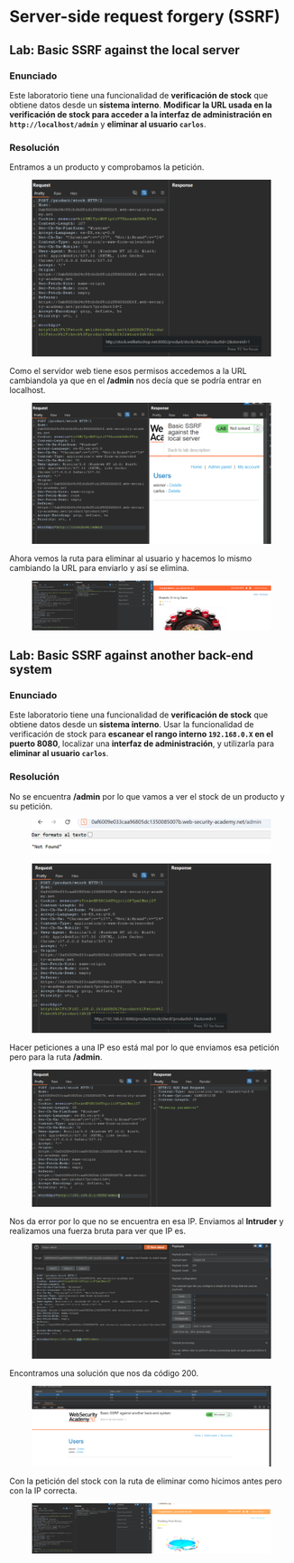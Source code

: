 # Server-side request forgery (SSRF)

## Lab: Basic SSRF against the local server

### Enunciado

Este laboratorio tiene una funcionalidad de **verificación de stock** que obtiene datos desde un **sistema interno**. **Modificar la URL usada en la verificación de stock para acceder a la interfaz de administración en `http://localhost/admin`** y **eliminar al usuario `carlos`**.

### Resolución

Entramos a un producto y comprobamos la petición.

<figure><img src="../../.gitbook/assets/image (1400).png" alt=""><figcaption></figcaption></figure>

Como el servidor web tiene esos permisos accedemos a la URL cambiandola ya que en el **/admin** nos decía que se podría entrar en localhost.

<figure><img src="../../.gitbook/assets/image (1401).png" alt=""><figcaption></figcaption></figure>

Ahora vemos la ruta para eliminar al usuario y hacemos lo mismo cambiando la URL para enviarlo y así se elimina.

<figure><img src="../../.gitbook/assets/image (1402).png" alt=""><figcaption></figcaption></figure>

## Lab: Basic SSRF against another back-end system

### Enunciado

Este laboratorio tiene una funcionalidad de **verificación de stock** que obtiene datos desde un **sistema interno**. Usar la funcionalidad de verificación de stock para **escanear el rango interno `192.168.0.X` en el puerto 8080**, localizar una **interfaz de administración**, y utilizarla para **eliminar al usuario `carlos`**.

### Resolución

No se encuentra **/admin** por lo que vamos a ver el stock de un producto y su petición.

<figure><img src="../../.gitbook/assets/image (1403).png" alt=""><figcaption></figcaption></figure>

<figure><img src="../../.gitbook/assets/image (1404).png" alt=""><figcaption></figcaption></figure>

Hacer peticiones a una IP eso está mal por lo que enviamos esa petición pero para la ruta **/admin**.

<figure><img src="../../.gitbook/assets/image (1405).png" alt=""><figcaption></figcaption></figure>

Nos da error por lo que no se encuentra en esa IP. Enviamos al **Intruder** y realizamos una fuerza bruta para ver que IP es.

<figure><img src="../../.gitbook/assets/image (1406).png" alt=""><figcaption></figcaption></figure>

Encontramos una solución que nos da código 200.

<figure><img src="../../.gitbook/assets/image (1407).png" alt=""><figcaption></figcaption></figure>

Con la petición del stock con la ruta de eliminar como hicimos antes pero con la IP correcta.

<figure><img src="../../.gitbook/assets/image (1408).png" alt=""><figcaption></figcaption></figure>
